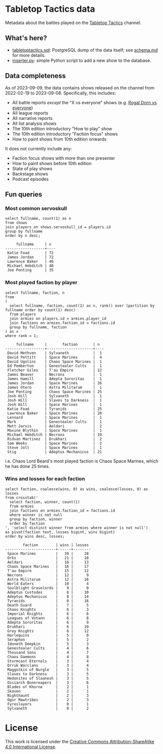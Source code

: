 # Tabletop Tactics data

Metadata about the battles played on the [Tabletop Tactics](https://tabletoptactics.tv/) channel.

## What's here?

* [tabletoptactics.sql](tabletoptactics.sql): PostgreSQL dump of the data itself; see [schema.md](schema.md) for more details.
* [inserter.py](inserter.py): simple Python script to add a new show to the database.

## Data completeness

As of 2023-09-09, the data contains shows released on the channel from 2022-02-19 to 2023-09-08. Specifically, this includes:

* All battle reports _except_ the "X vs everyone" shows (e.g. [Rogal Dorn vs everyone](https://tabletoptactics.tv/2023/02/22/the-rogal-dorn-vs-everyone-warhammer-40000-battle-report/))
* All league reports
* All narrative reports
* All list analysis shows
* The 10th edition introductory "How to play" show
* The 10th edition introductory "Faction focus" shows
* How to paint shows from 10th edition onwards

It does not currently include any:

* Faction focus shows with more than one presenter
* How to paint shows before 10th edition
* State of play shows
* Backstage shows
* Podcast episodes

## Fun queries

### Most common servoskull

```
select fullname, count(1) as n
from shows
join players on shows.servoskull_id = players.id
group by fullname
order by n desc;
```

```
     fullname     | n
------------------+----
 Katie Foad       | 72
 James Jordan     | 72
 Lawrence Baker   | 46
 Michael Hebditch | 40
 Joe Ponting      | 35
```

### Most played faction by player

```
select fullname, faction, n
from
(
  select fullname, faction, count(1) as n, rank() over (partition by fullname order by count(1) desc)
  from players
  join armies on players.id = armies.player_id
  join factions on armies.faction_id = factions.id
  group by fullname, faction
) as x
where rank = 1;
``` 

```
     fullname     |       faction       | n
------------------+---------------------+----
 David Methven    | Sylvaneth           |  1
 David Pettitt    | Space Marines       |  4
 David Ugolini    | Chaos Space Marines |  1
 Ed Pemberton     | Genestealer Cults   |  1
 Fletcher Giles   | T'au Empire         | 12
 James Beaver     | Necrons             |  1
 James Hamill     | Adepta Sororitas    |  1
 James Jordan     | Space Marines       | 26
 James Otero      | Astra Militarum     |  1
 Joe Ponting      | Chaos Space Marines | 25
 Josh Hill        | Sylvaneth           |  1
 Josh Hill        | Slaves to Darkness  |  1
 Josh Hill        | Space Marines       |  1
 Katie Foad       | Tyranids            | 25
 Lawrence Baker   | Space Marines       | 20
 Lennard          | Space Marines       |  1
 Mark             | Genestealer Cults   |  1
 Matt Jarvis      | Aeldari             |  2
 Maxine Blythin   | Space Marines       |  1
 Michael Hebditch | Necrons             | 19
 Ridvan Martinez  | Drukhari            |  2
 Sam Weeks        | Space Marines       |  2
 Steve Joll       | Space Marines       |  1
 Stig             | Adeptus Mechanicus  | 21
```

i.e. Chaos Lord Beard's most played faction is Chaos Space Marines, which he has done 25 times.

### Wins and losses for each faction

```
select faction, coalesce(wins, 0) as wins, coalesce(losses, 0) as losses
from crosstab('
  select faction, winner, count(1)
  from armies
  join factions on armies.faction_id = factions.id
  where winner is not null
  group by faction, winner
  order by faction
', 'select distinct winner from armies where winner is not null')
as pivot(faction text, losses bigint, wins bigint)
order by wins desc, losses;
```

```
        faction        | wins | losses
-----------------------+------+--------
 Space Marines         |   39 |     28
 Orks                  |   21 |     10
 Aeldari               |   16 |     13
 Chaos Space Marines   |   16 |     17
 T'au Empire           |   15 |     12
 Necrons               |   12 |      9
 Astra Militarum       |   12 |     16
 World Eaters          |   10 |      4
 Soulblight Gravelords |    9 |      0
 Adeptus Custodes      |    8 |     10
 Adeptus Mechanicus    |    8 |     14
 Tyranids              |    8 |     16
 Death Guard           |    7 |      5
 Chaos Knights         |    6 |      3
 Imperial Knights      |    6 |      6
 Leagues of Votann     |    6 |      8
 Adepta Sororitas      |    6 |      9
 Drukhari              |    6 |     10
 Grey Knights          |    6 |     12
 Harlequins            |    5 |      0
 Seraphon              |    5 |      2
 Idoneth Deepkin       |    5 |      3
 Genestealer Cults     |    4 |      6
 Thousand Sons         |    4 |      7
 Chaos Daemons         |    4 |      8
 Stormcast Eternals    |    3 |      4
 Orruk Warclans        |    3 |      4
 Maggotkin of Nurgle   |    3 |      5
 Slaves to Darkness    |    3 |      5
 Hedonites of Slaanesh |    3 |      5
 Ossiarch Bonereapers  |    3 |      6
 Blades of Khorne      |    2 |      1
 Skaven                |    2 |      1
 Nighthaunt            |    2 |      3
 Ogor Mawtribes        |    2 |      3
 Fyreslayers           |    0 |      1
 Sylvaneth             |    0 |      2
```

# License

This work is licensed under the [Creative Commons Attribution-ShareAlike 4.0 International License](http://creativecommons.org/licenses/by-sa/4.0/).

